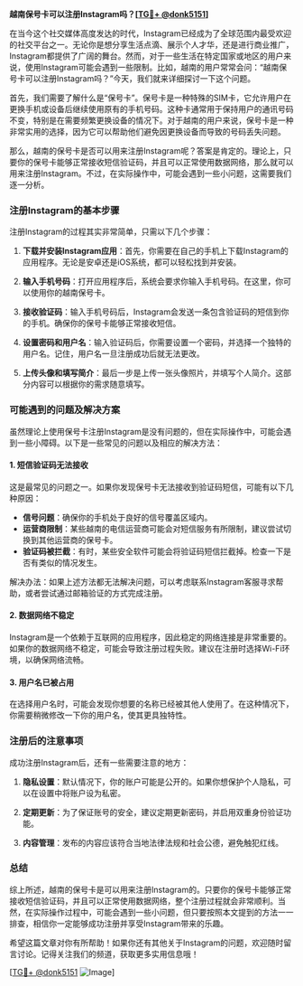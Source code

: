 **越南保号卡可以注册Instagram吗？[[TG💪+ @donk5151](https://t.me/s/donk5151)]**

在当今这个社交媒体高度发达的时代，Instagram已经成为了全球范围内最受欢迎的社交平台之一。无论你是想分享生活点滴、展示个人才华，还是进行商业推广，Instagram都提供了广阔的舞台。然而，对于一些生活在特定国家或地区的用户来说，使用Instagram可能会遇到一些限制。比如，越南的用户常常会问：“越南保号卡可以注册Instagram吗？”今天，我们就来详细探讨一下这个问题。

首先，我们需要了解什么是“保号卡”。保号卡是一种特殊的SIM卡，它允许用户在更换手机或设备后继续使用原有的手机号码。这种卡通常用于保持用户的通讯号码不变，特别是在需要频繁更换设备的情况下。对于越南的用户来说，保号卡是一种非常实用的选择，因为它可以帮助他们避免因更换设备而导致的号码丢失问题。

那么，越南的保号卡是否可以用来注册Instagram呢？答案是肯定的。理论上，只要你的保号卡能够正常接收短信验证码，并且可以正常使用数据网络，那么就可以用来注册Instagram。不过，在实际操作中，可能会遇到一些小问题，这需要我们逐一分析。

### 注册Instagram的基本步骤

注册Instagram的过程其实非常简单，只需以下几个步骤：

1. **下载并安装Instagram应用**：首先，你需要在自己的手机上下载Instagram的应用程序。无论是安卓还是iOS系统，都可以轻松找到并安装。

2. **输入手机号码**：打开应用程序后，系统会要求你输入手机号码。在这里，你可以使用你的越南保号卡。

3. **接收验证码**：输入手机号码后，Instagram会发送一条包含验证码的短信到你的手机。确保你的保号卡能够正常接收短信。

4. **设置密码和用户名**：输入验证码后，你需要设置一个密码，并选择一个独特的用户名。记住，用户名一旦注册成功后就无法更改。

5. **上传头像和填写简介**：最后一步是上传一张头像照片，并填写个人简介。这部分内容可以根据你的需求随意填写。

### 可能遇到的问题及解决方案

虽然理论上使用保号卡注册Instagram是没有问题的，但在实际操作中，可能会遇到一些小障碍。以下是一些常见的问题以及相应的解决方法：

#### 1. 短信验证码无法接收

这是最常见的问题之一。如果你发现保号卡无法接收到验证码短信，可能有以下几种原因：

- **信号问题**：确保你的手机处于良好的信号覆盖区域内。
- **运营商限制**：某些越南的电信运营商可能会对短信服务有所限制，建议尝试切换到其他运营商的保号卡。
- **验证码被拦截**：有时，某些安全软件可能会将验证码短信拦截掉。检查一下是否有类似的情况发生。

解决办法：如果上述方法都无法解决问题，可以考虑联系Instagram客服寻求帮助，或者尝试通过邮箱验证的方式完成注册。

#### 2. 数据网络不稳定

Instagram是一个依赖于互联网的应用程序，因此稳定的网络连接是非常重要的。如果你的数据网络不稳定，可能会导致注册过程失败。建议在注册时选择Wi-Fi环境，以确保网络流畅。

#### 3. 用户名已被占用

在选择用户名时，可能会发现你想要的名称已经被其他人使用了。在这种情况下，你需要稍微修改一下你的用户名，使其更具独特性。

### 注册后的注意事项

成功注册Instagram后，还有一些需要注意的地方：

1. **隐私设置**：默认情况下，你的账户可能是公开的。如果你想保护个人隐私，可以在设置中将账户设为私密。

2. **定期更新**：为了保证账号的安全，建议定期更新密码，并启用双重身份验证功能。

3. **内容管理**：发布的内容应该符合当地法律法规和社会公德，避免触犯红线。

### 总结

综上所述，越南的保号卡是可以用来注册Instagram的。只要你的保号卡能够正常接收短信验证码，并且可以正常使用数据网络，整个注册过程就会非常顺利。当然，在实际操作过程中，可能会遇到一些小问题，但只要按照本文提到的方法一一排查，相信你一定能够成功注册并享受Instagram带来的乐趣。

希望这篇文章对你有所帮助！如果你还有其他关于Instagram的问题，欢迎随时留言讨论。记得关注我们的频道，获取更多实用信息哦！

[[TG💪+ @donk5151](https://t.me/s/donk5151) ![Image](https://i.postimg.cc/rwNCRYN7/Snipaste-2025-04-30-17-27-05.png)]